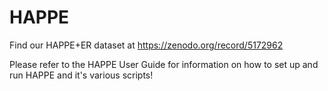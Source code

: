# HAPPE
Find our HAPPE+ER dataset at https://zenodo.org/record/5172962

Please refer to the HAPPE User Guide for information on how to set up and run HAPPE and it's various scripts!
